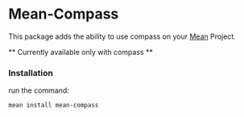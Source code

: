 Mean-Compass
===============
This package adds the ability to use compass on your [Mean](http://www.mean.io) Project.

** Currently available only with compass **


### Installation
run the command:

```cli
mean install mean-compass
```

